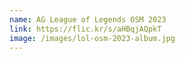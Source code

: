 ```yaml
---
name: AG League of Legends OSM 2023
link: https://flic.kr/s/aHBqjAQpkT
image: /images/lol-osm-2023-album.jpg
---
```

